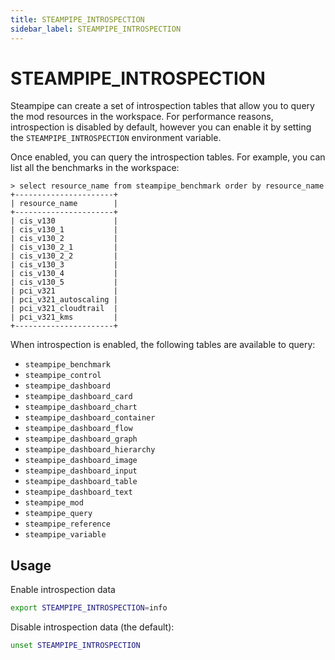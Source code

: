 ```yaml
---
title: STEAMPIPE_INTROSPECTION
sidebar_label: STEAMPIPE_INTROSPECTION
---
```


# STEAMPIPE_INTROSPECTION

Steampipe can create a set of introspection tables that allow you to query the mod resources in the workspace.  For performance reasons, introspection is disabled by default, however you can enable it by setting the `STEAMPIPE_INTROSPECTION` environment variable.

Once enabled, you can query the introspection tables.  For example, you can list all the benchmarks in the workspace:

```
> select resource_name from steampipe_benchmark order by resource_name
+----------------------+
| resource_name        |
+----------------------+
| cis_v130             |
| cis_v130_1           |
| cis_v130_2           |
| cis_v130_2_1         |
| cis_v130_2_2         |
| cis_v130_3           |
| cis_v130_4           |
| cis_v130_5           |
| pci_v321             |
| pci_v321_autoscaling |
| pci_v321_cloudtrail  |
| pci_v321_kms         |
+----------------------+
```



<!--
generate with:
select table_name from information_schema.tables where table_name like 'steampipe_%' and table_type = 'LOCAL TEMPORARY'
-->
When introspection is enabled, the following tables are available to query:
- `steampipe_benchmark`
- `steampipe_control`
- `steampipe_dashboard`
- `steampipe_dashboard_card`
- `steampipe_dashboard_chart`
- `steampipe_dashboard_container`
- `steampipe_dashboard_flow`
- `steampipe_dashboard_graph`
- `steampipe_dashboard_hierarchy`
- `steampipe_dashboard_image`
- `steampipe_dashboard_input`
- `steampipe_dashboard_table`
- `steampipe_dashboard_text`
- `steampipe_mod`
- `steampipe_query`
- `steampipe_reference`
- `steampipe_variable`



## Usage 


Enable introspection data

```bash
export STEAMPIPE_INTROSPECTION=info
```


Disable introspection data (the default):

```bash
unset STEAMPIPE_INTROSPECTION

```